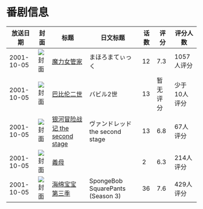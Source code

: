 # 番剧信息

|放送日期|封面|标题|日文标题|话数|评分|评分人数|
|---|---|---|---|---|---|---|
|2001-10-05|![封面](https://lain.bgm.tv/pic/cover/c/5d/66/2141_zi8vq.jpg)|[魔力女管家](https://bangumi.tv/subject/2141)|まほろまてぃっく|12|7.3|1057人评分|
|2001-10-05|![封面](https://lain.bgm.tv/pic/cover/c/45/95/37267_O7rn8.jpg)|[巴比伦二世](https://bangumi.tv/subject/37267)|バビル2世|13|暂无评分|少于10人评分|
|2001-10-05|![封面](https://lain.bgm.tv/pic/cover/c/ae/d6/42691_q55oQ.jpg)|[银河冒险战记 the second stage](https://bangumi.tv/subject/42691)|ヴァンドレッド the second stage|13|6.8|67人评分|
|2001-10-05|![封面](https://bangumi.tv/img/no_icon_subject.png)|[義母](https://bangumi.tv/subject/74450)||2|6.3|214人评分|
|2001-10-05|![封面](https://lain.bgm.tv/pic/cover/c/91/89/126615_O9E4N.jpg)|[海绵宝宝 第三季](https://bangumi.tv/subject/126615)|SpongeBob SquarePants (Season 3)|36|7.6|429人评分|
